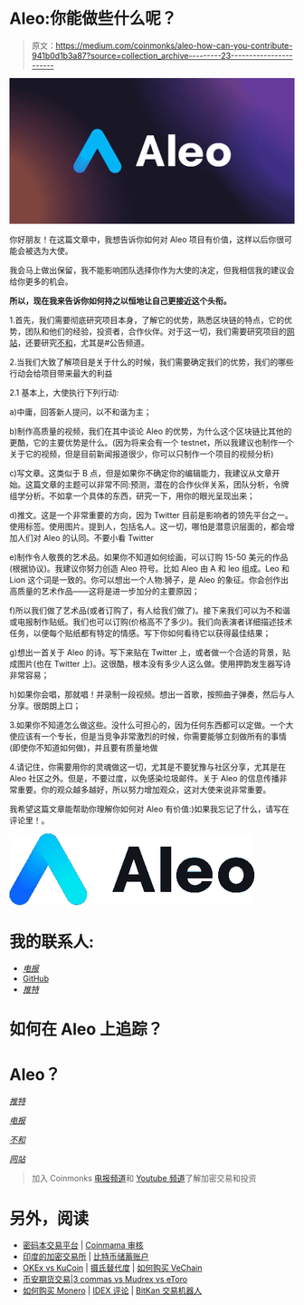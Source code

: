 # Aleo:你能做些什么呢？

> 原文：<https://medium.com/coinmonks/aleo-how-can-you-contribute-941b0d1b3a87?source=collection_archive---------23----------------------->

![](img/61f077d24b15f6499316c5bace441e43.png)

你好朋友！在这篇文章中，我想告诉你如何对 Aleo 项目有价值，这样以后你很可能会被选为大使。

我会马上做出保留，我不能影响团队选择你作为大使的决定，但我相信我的建议会给你更多的机会。

**所以，现在我来告诉你如何持之以恒地让自己更接近这个头衔。**

1.首先，我们需要彻底研究项目本身，了解它的优势，熟悉区块链的特点，它的优势，团队和他们的经验，投资者，合作伙伴。对于这一切，我们需要研究项目的[网站](https://aleo.org)，还要研究[不和](https://discord.gg/qpwjX3TdrM)，尤其是#公告频道。

2.当我们大致了解项目是关于什么的时候，我们需要确定我们的优势，我们的哪些行动会给项目带来最大的利益

2.1 基本上，大使执行下列行动:

a)中庸，回答新人提问，以不和谐为主；

b)制作高质量的视频，我们在其中谈论 Aleo 的优势，为什么这个区块链比其他的更酷，它的主要优势是什么。(因为将来会有一个 testnet，所以我建议也制作一个关于它的视频，但是目前新闻报道很少，你可以只制作一个项目的视频分析)

c)写文章。这类似于 B 点，但是如果你不确定你的编辑能力，我建议从文章开始。这篇文章的主题可以非常不同:预测，潜在的合作伙伴关系，团队分析，令牌组学分析。不如拿一个具体的东西，研究一下，用你的眼光呈现出来；

d)推文。这是一个非常重要的方向，因为 Twitter 目前是影响者的领先平台之一。使用标签。使用图片。提到人，包括名人。这一切，哪怕是潜意识层面的，都会增加人们对 Aleo 的认同。不要小看 Twitter

e)制作令人敬畏的艺术品。如果你不知道如何绘画，可以订购 15-50 美元的作品(根据协议)。我建议你努力创造 Aleo 符号。比如 Aleo 由 A 和 leo 组成。Leo 和 Lion 这个词是一致的。你可以想出一个人物:狮子，是 Aleo 的象征。你会创作出高质量的艺术作品——这将是进一步加分的主要原因；

f)所以我们做了艺术品(或者订购了，有人给我们做了)。接下来我们可以为不和谐或电报制作贴纸。我们也可以订购(价格高不了多少)。我们向表演者详细描述技术任务，以便每个贴纸都有特定的情感。写下你如何看待它以获得最佳结果；

g)想出一首关于 Aleo 的诗。写下来贴在 Twitter 上，或者做一个合适的背景，贴成图片(也在 Twitter 上)。这很酷，根本没有多少人这么做。使用押韵发生器写诗非常容易；

h)如果你会唱，那就唱！并录制一段视频。想出一首歌，按照曲子弹奏，然后与人分享。很朗朗上口；

3.如果你不知道怎么做这些。没什么可担心的，因为任何东西都可以定做。一个大使应该有一个专长，但是当竞争非常激烈的时候，你需要能够立刻做所有的事情(即使你不知道如何做)，并且要有质量地做

4.请记住，你需要用你的灵魂做这一切，尤其是不要犹豫与社区分享，尤其是在 Aleo 社区之外。但是，不要过度，以免感染垃圾邮件。关于 Aleo 的信息传播非常重要。你的观众越多越好，所以努力增加观众，这对大使来说非常重要。

我希望这篇文章能帮助你理解你如何对 Aleo 有价值:)如果我忘记了什么，请写在评论里！。

![](img/36d1112d5bed0654091ca27cf6c18652.png)

# 我的联系人:

*   [*电报*](https://t.me/molotcrypto)
*   [GitHub](https://github.com/Unlimitedmolot)
*   [*推特*](https://twitter.com/Unlimitedmolot)

# 如何在 Aleo 上追踪？

# Aleo？

[*推特*](https://twitter.com/AleoHQ)

[*电报*](https://t.me/aleorussian)

[*不和*](https://discord.gg/aleohq)

[*网站*](https://www.aleo.org/blog)

> 加入 Coinmonks [电报频道](https://t.me/coincodecap)和 [Youtube 频道](https://www.youtube.com/c/coinmonks/videos)了解加密交易和投资

# 另外，阅读

*   [密码本交易平台](/coinmonks/top-10-crypto-copy-trading-platforms-for-beginners-d0c37c7d698c) | [Coinmama 审核](/coinmonks/coinmama-review-ace5641bde6e)
*   [印度的加密交易所](/coinmonks/bitcoin-exchange-in-india-7f1fe79715c9) | [比特币储蓄账户](/coinmonks/bitcoin-savings-account-e65b13f92451)
*   [OKEx vs KuCoin](https://coincodecap.com/okex-kucoin) | [摄氏替代度](https://coincodecap.com/celsius-alternatives) | [如何购买 VeChain](https://coincodecap.com/buy-vechain)
*   [币安期货交易](https://coincodecap.com/binance-futures-trading)|[3 commas vs Mudrex vs eToro](https://coincodecap.com/mudrex-3commas-etoro)
*   [如何购买 Monero](https://coincodecap.com/buy-monero) | [IDEX 评论](https://coincodecap.com/idex-review) | [BitKan 交易机器人](https://coincodecap.com/bitkan-trading-bot)